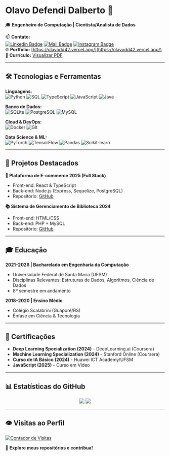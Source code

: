 # Olavo Defendi Dalberto 👋

🎓 **Engenheiro de Computação | Cientista/Analista de Dados**

📫 **Contato:**  
[![Linkedin Badge](https://img.shields.io/badge/-Olavo_Defendi_Dalberto-0e76a8?style=flat&logo=linkedin&logoColor=white)](https://www.linkedin.com/in/olavo-defendi-dalberto-050144235) 
[![Mail Badge](https://img.shields.io/badge/-olavodalberto921-c0392b?style=flat&logo=gmail&logoColor=white)](mailto:olavodalberto921@gmail.com) 
[![Instagram Badge](https://img.shields.io/badge/-@dalbertolavo-e84393?style=flat&logo=instagram&logoColor=white)](https://www.instagram.com/dalbertolavo/)  
🌐 **Portfólio:** [https://olavodd42.vercel.app/](https://olavodd42.vercel.app/)  
📄 **Currículo:** [Visualizar PDF](https://drive.google.com/file/d/1wksFVUiG8sZQc9AsRY83yRjCHBru2BwC/view?usp=sharing)

---

## 🛠️ **Tecnologias e Ferramentas**

**Linguagens:**  
![Python](https://img.shields.io/badge/Python-3776AB?style=flat&logo=python&logoColor=white)
![SQL](https://img.shields.io/badge/SQL-4479A1?style=flat&logo=postgresql&logoColor=white)
![TypeScript](https://img.shields.io/badge/TypeScript-007ACC?style=flat&logo=typescript&logoColor=white)
![JavaScript](https://img.shields.io/badge/JavaScript-F7DF1E?style=flat&logo=javascript&logoColor=black)
![Java](https://img.shields.io/badge/Java-ED8B00?style=flat&logo=openjdk&logoColor=white)

**Banco de Dados:**  
![SQLite](https://img.shields.io/badge/sqlite-%2307405e.svg?style=for-the-badge&logo=sqlite&logoColor=white)
![PostgreSQL](https://img.shields.io/badge/PostgreSQL-316192?style=flat&logo=postgresql&logoColor=white)
![MySQL](https://img.shields.io/badge/MySQL-005C84?style=flat&logo=mysql&logoColor=white)

**Cloud & DevOps:**  
![Docker](https://img.shields.io/badge/Docker-2CA5E0?style=flat&logo=docker&logoColor=white)
![Git](https://img.shields.io/badge/Git-F05032?style=flat&logo=git&logoColor=white)

**Data Science & ML:**  
![PyTorch](https://img.shields.io/badge/PyTorch-EE4C2C?style=flat&logo=pytorch&logoColor=white)
![TensorFlow](https://img.shields.io/badge/TensorFlow-FF6F00?style=flat&logo=tensorflow&logoColor=white)
![Pandas](https://img.shields.io/badge/pandas-150458?style=flat&logo=pandas&logoColor=white)
![Scikit-learn](https://img.shields.io/badge/scikitlearn-F7931E?style=flat&logo=scikit-learn&logoColor=white)

---

## 📌 **Projetos Destacados**

**🛒 Plataforma de E-commerce 2025 (Full Stack)**  
- Front-end: React & TypeScript  
- Back-end: Node.js (Express, Sequelize, PostgreSQL)  
- Repositório: [GitHub](https://github.com/olavodd42/ecommerce-platform)

**📚 Sistema de Gerenciamento de Biblioteca 2024**  
- Front-end: HTML/CSS  
- Back-end: PHP + MySQL  
- Repositório: [GitHub](https://github.com/olavodd42/library-system)

---

## 🎓 **Educação**

**2021–2026 | Bacharelado em Engenharia da Computação**  
- Universidade Federal de Santa Maria (UFSM)  
- Disciplinas Relevantes: Estruturas de Dados, Algoritmos, Ciência de Dados  
- 8º semestre em andamento  

**2018–2020 | Ensino Médio**  
- Colégio Scalabrini (Guaporé/RS)  
- Ênfase em Ciência & Tecnologia  

---

## 📜 **Certificações**

- **Deep Learning Specialization (2024)** - DeepLearning.ai (Coursera)  
- **Machine Learning Specialization (2024)** - Stanford Online (Coursera)  
- **Curso de IA Básico (2024)** - Huawei ICT Academy/UFSM  
- **JavaScript (2025)** - Curso em Vídeo  

---

## 📊 **Estatísticas do GitHub**

<div align="center">
  <img src="https://github-readme-stats.vercel.app/api?username=olavodd42&show_icons=true&theme=transparent&cache=0" />
  <img src="https://github-readme-stats.vercel.app/api/top-langs/?username=olavodd42&layout=compact&langs_count=8&cache=0&theme=transparent&show_icons=true" />
</div>

---

## 👁️ **Visitas ao Perfil**  
[![Contador de Visitas](https://u8views.com/api/v1/github/profiles/125816508/views/day-week-month-total-count.svg)](https://u8views.com/github/olavodd42)

🌟 **Explore meus repositórios e contribua!**
